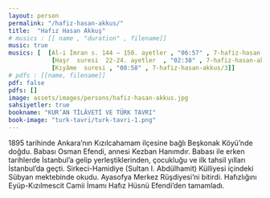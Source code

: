 ```yaml
---
layout: person
permalink: "/hafiz-hasan-akkus/"
title:  "Hafız Hasan Akkuş"
# musics : [[ name , "duration" , filename]]
music: true
musics: [  [Al-i İmran s. 144 – 150. ayetler , "06:57" , 7-hafiz-hasan-akkus/1],
            [Haşr  suresi  22-24. ayetler  , "02:38" , 7-hafiz-hasan-akkus/2],
            [Kıyâme  suresi , "08:58" , 7-hafiz-hasan-akkus/3]]
# pdfs : [[name, filename]]
pdf: false
pdfs: []
image: assets/images/persons/hafiz-hasan-akkus.jpg
sahsiyetler: true
bookname: "KUR’AN TİLÂVETİ VE TÜRK TAVRI"
book-image: "turk-tavri/turk-tavri-1.png"
---
```


1895 tarihinde Ankara’nın Kızılcahamam ilçesine bağlı Beşkonak Köyü’nde doğdu. Babası Osman Efendi, annesi Kezban Hanımdır.
Babası ile erken tarihlerde İstanbul’a gelip yerleştiklerinden, çocukluğu ve ilk tahsil yılları İstanbul’da geçti.
Sirkeci-Hamidiye (Sultan I. Abdülhamit) Külliyesi içindeki Sübyan mektebinde okudu. Ayasofya Merkez Rüşdiyesi’ni bitirdi. Hafızlığını Eyüp-Kızılmescit Camii İmamı Hafız Hüsnü Efendi’den tamamladı.
